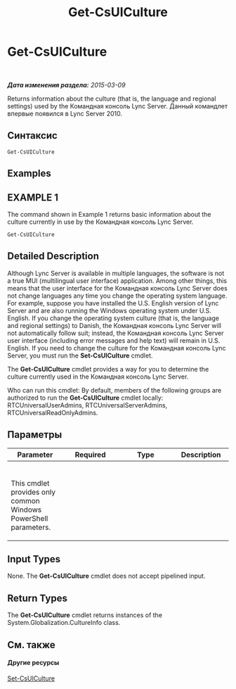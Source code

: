 ﻿---
title: Get-CsUICulture
TOCTitle: Get-CsUICulture
ms:assetid: b8df7083-068b-4d5e-a9b4-448602de6586
ms:mtpsurl: https://technet.microsoft.com/ru-ru/library/Gg412900(v=OCS.15)
ms:contentKeyID: 49310984
ms.date: 05/19/2016
mtps_version: v=OCS.15
ms.translationtype: HT
---

# Get-CsUICulture

 

_**Дата изменения раздела:** 2015-03-09_

Returns information about the culture (that is, the language and regional settings) used by the Командная консоль Lync Server. Данный командлет впервые появился в Lync Server 2010.

## Синтаксис

    Get-CsUICulture

## Examples

## EXAMPLE 1

The command shown in Example 1 returns basic information about the culture currently in use by the Командная консоль Lync Server.

    Get-CsUICulture

## Detailed Description

Although Lync Server is available in multiple languages, the software is not a true MUI (multilingual user interface) application. Among other things, this means that the user interface for the Командная консоль Lync Server does not change languages any time you change the operating system language. For example, suppose you have installed the U.S. English version of Lync Server and are also running the Windows operating system under U.S. English. If you change the operating system culture (that is, the language and regional settings) to Danish, the Командная консоль Lync Server will not automatically follow suit; instead, the Командная консоль Lync Server user interface (including error messages and help text) will remain in U.S. English. If you need to change the culture for the Командная консоль Lync Server, you must run the **Set-CsUICulture** cmdlet.

The **Get-CsUICulture** cmdlet provides a way for you to determine the culture currently used in the Командная консоль Lync Server.

Who can run this cmdlet: By default, members of the following groups are authorized to run the **Get-CsUICulture** cmdlet locally: RTCUniversalUserAdmins, RTCUniversalServerAdmins, RTCUniversalReadOnlyAdmins.

## Параметры


<table>
<colgroup>
<col style="width: 25%" />
<col style="width: 25%" />
<col style="width: 25%" />
<col style="width: 25%" />
</colgroup>
<thead>
<tr class="header">
<th>Parameter</th>
<th>Required</th>
<th>Type</th>
<th>Description</th>
</tr>
</thead>
<tbody>
<tr class="odd">
<td><p></p></td>
<td><p></p></td>
<td><p></p></td>
<td><p></p></td>
</tr>
<tr class="even">
<td><p>This cmdlet provides only common Windows PowerShell parameters.</p></td>
<td><p></p></td>
<td><p></p></td>
<td><p></p></td>
</tr>
</tbody>
</table>


## Input Types

None. The **Get-CsUICulture** cmdlet does not accept pipelined input.

## Return Types

The **Get-CsUICulture** cmdlet returns instances of the System.Globalization.CultureInfo class.

## См. также

#### Другие ресурсы

[Set-CsUICulture](set-csuiculture.md)

